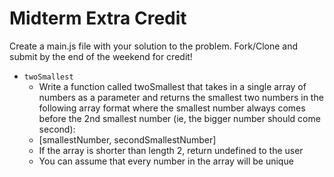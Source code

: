 # Midterm Extra Credit

Create a main.js file with your solution to the problem.
Fork/Clone and submit by the end of the weekend for credit! 

* `twoSmallest`
  * Write a function called twoSmallest that takes in a single array of numbers as a parameter and returns the smallest two numbers in the following array format where the smallest number always comes before the 2nd smallest number (ie, the bigger number should come second): 
  * [smallestNumber, secondSmallestNumber]
  * If the array is shorter than length 2, return undefined to the user
  * You can assume that every number in the array will be unique
